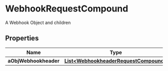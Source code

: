 

# WebhookRequestCompound

A Webhook Object and children

## Properties

| Name | Type | Description | Notes |
|------------ | ------------- | ------------- | -------------|
|**aObjWebhookheader** | [**List&lt;WebhookheaderRequestCompound&gt;**](WebhookheaderRequestCompound.md) |  |  [optional] |



